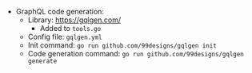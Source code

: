 - GraphQL code generation: 
  - Library: https://gqlgen.com/
    - Added to `tools.go`
  - Config file: `gqlgen.yml`
  - Init command: `go run github.com/99designs/gqlgen init`
  - Code generation command: `go run github.com/99designs/gqlgen generate`
